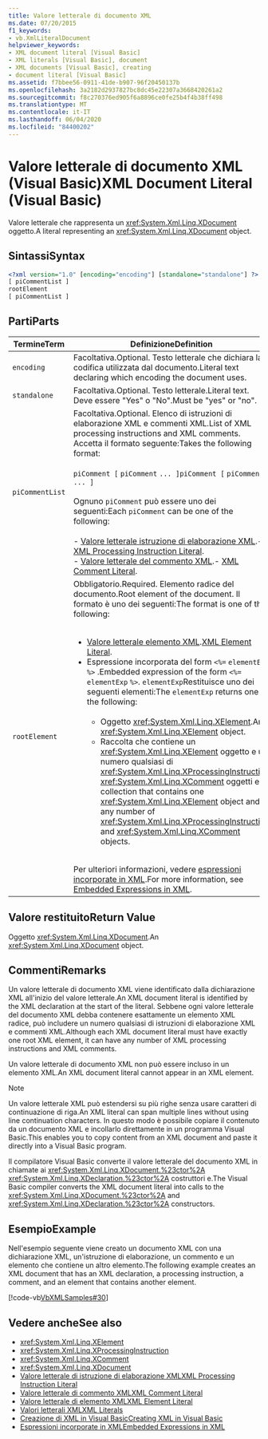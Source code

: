 ```yaml
---
title: Valore letterale di documento XML
ms.date: 07/20/2015
f1_keywords:
- vb.XmlLiteralDocument
helpviewer_keywords:
- XML document literal [Visual Basic]
- XML literals [Visual Basic], document
- XML documents [Visual Basic], creating
- document literal [Visual Basic]
ms.assetid: f7bbee56-0911-41de-b907-96f20450137b
ms.openlocfilehash: 3a2182d2937827bc8dc45e22307a3668420261a2
ms.sourcegitcommit: f8c270376ed905f6a8896ce0fe25b4f4b38ff498
ms.translationtype: MT
ms.contentlocale: it-IT
ms.lasthandoff: 06/04/2020
ms.locfileid: "84400202"
---
```

# <a name="xml-document-literal-visual-basic"></a><span data-ttu-id="0002f-102">Valore letterale di documento XML (Visual Basic)</span><span class="sxs-lookup"><span data-stu-id="0002f-102">XML Document Literal (Visual Basic)</span></span>
<span data-ttu-id="0002f-103">Valore letterale che rappresenta un <xref:System.Xml.Linq.XDocument> oggetto.</span><span class="sxs-lookup"><span data-stu-id="0002f-103">A literal representing an <xref:System.Xml.Linq.XDocument> object.</span></span>  
  
## <a name="syntax"></a><span data-ttu-id="0002f-104">Sintassi</span><span class="sxs-lookup"><span data-stu-id="0002f-104">Syntax</span></span>  
  
```xml  
<?xml version="1.0" [encoding="encoding"] [standalone="standalone"] ?>  
[ piCommentList ]  
rootElement  
[ piCommentList ]  
```  
  
## <a name="parts"></a><span data-ttu-id="0002f-105">Parti</span><span class="sxs-lookup"><span data-stu-id="0002f-105">Parts</span></span>  
  
|<span data-ttu-id="0002f-106">Termine</span><span class="sxs-lookup"><span data-stu-id="0002f-106">Term</span></span>|<span data-ttu-id="0002f-107">Definizione</span><span class="sxs-lookup"><span data-stu-id="0002f-107">Definition</span></span>|  
|---|---|  
|`encoding`|<span data-ttu-id="0002f-108">Facoltativa.</span><span class="sxs-lookup"><span data-stu-id="0002f-108">Optional.</span></span> <span data-ttu-id="0002f-109">Testo letterale che dichiara la codifica utilizzata dal documento.</span><span class="sxs-lookup"><span data-stu-id="0002f-109">Literal text declaring which encoding the document uses.</span></span>|  
|`standalone`|<span data-ttu-id="0002f-110">Facoltativa.</span><span class="sxs-lookup"><span data-stu-id="0002f-110">Optional.</span></span> <span data-ttu-id="0002f-111">Testo letterale.</span><span class="sxs-lookup"><span data-stu-id="0002f-111">Literal text.</span></span> <span data-ttu-id="0002f-112">Deve essere "Yes" o "No".</span><span class="sxs-lookup"><span data-stu-id="0002f-112">Must be "yes" or "no".</span></span>|  
|`piCommentList`|<span data-ttu-id="0002f-113">Facoltativa.</span><span class="sxs-lookup"><span data-stu-id="0002f-113">Optional.</span></span> <span data-ttu-id="0002f-114">Elenco di istruzioni di elaborazione XML e commenti XML.</span><span class="sxs-lookup"><span data-stu-id="0002f-114">List of XML processing instructions and XML comments.</span></span> <span data-ttu-id="0002f-115">Accetta il formato seguente:</span><span class="sxs-lookup"><span data-stu-id="0002f-115">Takes the following format:</span></span><br /><br /> <span data-ttu-id="0002f-116">`piComment [` `piComment` `... ]`</span><span class="sxs-lookup"><span data-stu-id="0002f-116">`piComment [` `piComment` `... ]`</span></span><br /><br /> <span data-ttu-id="0002f-117">Ognuno `piComment` può essere uno dei seguenti:</span><span class="sxs-lookup"><span data-stu-id="0002f-117">Each `piComment` can be one of the following:</span></span><br /><br /> <span data-ttu-id="0002f-118">-   [Valore letterale istruzione di elaborazione XML](xml-processing-instruction-literal.md).</span><span class="sxs-lookup"><span data-stu-id="0002f-118">-   [XML Processing Instruction Literal](xml-processing-instruction-literal.md).</span></span><br /><span data-ttu-id="0002f-119">-   [Valore letterale del commento XML](xml-comment-literal.md).</span><span class="sxs-lookup"><span data-stu-id="0002f-119">-   [XML Comment Literal](xml-comment-literal.md).</span></span>|  
|`rootElement`|<span data-ttu-id="0002f-120">Obbligatorio.</span><span class="sxs-lookup"><span data-stu-id="0002f-120">Required.</span></span> <span data-ttu-id="0002f-121">Elemento radice del documento.</span><span class="sxs-lookup"><span data-stu-id="0002f-121">Root element of the document.</span></span> <span data-ttu-id="0002f-122">Il formato è uno dei seguenti:</span><span class="sxs-lookup"><span data-stu-id="0002f-122">The format is one of the following:</span></span><br /><br /> <ul><li><span data-ttu-id="0002f-123">[Valore letterale elemento XML](xml-element-literal.md).</span><span class="sxs-lookup"><span data-stu-id="0002f-123">[XML Element Literal](xml-element-literal.md).</span></span></li><li><span data-ttu-id="0002f-124">Espressione incorporata del form `<%=` `elementExp` `%>` .</span><span class="sxs-lookup"><span data-stu-id="0002f-124">Embedded expression of the form `<%=` `elementExp` `%>`.</span></span> <span data-ttu-id="0002f-125">`elementExp`Restituisce uno dei seguenti elementi:</span><span class="sxs-lookup"><span data-stu-id="0002f-125">The `elementExp` returns one of the following:</span></span><br /><br /> <ul><li><span data-ttu-id="0002f-126">Oggetto <xref:System.Xml.Linq.XElement>.</span><span class="sxs-lookup"><span data-stu-id="0002f-126">An <xref:System.Xml.Linq.XElement> object.</span></span></li><li><span data-ttu-id="0002f-127">Raccolta che contiene un <xref:System.Xml.Linq.XElement> oggetto e un numero qualsiasi di <xref:System.Xml.Linq.XProcessingInstruction> <xref:System.Xml.Linq.XComment> oggetti e.</span><span class="sxs-lookup"><span data-stu-id="0002f-127">A collection that contains one <xref:System.Xml.Linq.XElement> object and any number of <xref:System.Xml.Linq.XProcessingInstruction> and <xref:System.Xml.Linq.XComment> objects.</span></span></li></ul></li></ul><br /> <span data-ttu-id="0002f-128">Per ulteriori informazioni, vedere [espressioni incorporate in XML](../../programming-guide/language-features/xml/embedded-expressions-in-xml.md).</span><span class="sxs-lookup"><span data-stu-id="0002f-128">For more information, see [Embedded Expressions in XML](../../programming-guide/language-features/xml/embedded-expressions-in-xml.md).</span></span>|  
  
## <a name="return-value"></a><span data-ttu-id="0002f-129">Valore restituito</span><span class="sxs-lookup"><span data-stu-id="0002f-129">Return Value</span></span>  
 <span data-ttu-id="0002f-130">Oggetto <xref:System.Xml.Linq.XDocument>.</span><span class="sxs-lookup"><span data-stu-id="0002f-130">An <xref:System.Xml.Linq.XDocument> object.</span></span>  
  
## <a name="remarks"></a><span data-ttu-id="0002f-131">Commenti</span><span class="sxs-lookup"><span data-stu-id="0002f-131">Remarks</span></span>  
 <span data-ttu-id="0002f-132">Un valore letterale di documento XML viene identificato dalla dichiarazione XML all'inizio del valore letterale.</span><span class="sxs-lookup"><span data-stu-id="0002f-132">An XML document literal is identified by the XML declaration at the start of the literal.</span></span> <span data-ttu-id="0002f-133">Sebbene ogni valore letterale del documento XML debba contenere esattamente un elemento XML radice, può includere un numero qualsiasi di istruzioni di elaborazione XML e commenti XML.</span><span class="sxs-lookup"><span data-stu-id="0002f-133">Although each XML document literal must have exactly one root XML element, it can have any number of XML processing instructions and XML comments.</span></span>  
  
 <span data-ttu-id="0002f-134">Un valore letterale di documento XML non può essere incluso in un elemento XML.</span><span class="sxs-lookup"><span data-stu-id="0002f-134">An XML document literal cannot appear in an XML element.</span></span>  
  
> [!NOTE]
> <span data-ttu-id="0002f-135">Un valore letterale XML può estendersi su più righe senza usare caratteri di continuazione di riga.</span><span class="sxs-lookup"><span data-stu-id="0002f-135">An XML literal can span multiple lines without using line continuation characters.</span></span> <span data-ttu-id="0002f-136">In questo modo è possibile copiare il contenuto da un documento XML e incollarlo direttamente in un programma Visual Basic.</span><span class="sxs-lookup"><span data-stu-id="0002f-136">This enables you to copy content from an XML document and paste it directly into a Visual Basic program.</span></span>  
  
 <span data-ttu-id="0002f-137">Il compilatore Visual Basic converte il valore letterale del documento XML in chiamate ai <xref:System.Xml.Linq.XDocument.%23ctor%2A> <xref:System.Xml.Linq.XDeclaration.%23ctor%2A> costruttori e.</span><span class="sxs-lookup"><span data-stu-id="0002f-137">The Visual Basic compiler converts the XML document literal into calls to the <xref:System.Xml.Linq.XDocument.%23ctor%2A> and <xref:System.Xml.Linq.XDeclaration.%23ctor%2A> constructors.</span></span>  
  
## <a name="example"></a><span data-ttu-id="0002f-138">Esempio</span><span class="sxs-lookup"><span data-stu-id="0002f-138">Example</span></span>  
 <span data-ttu-id="0002f-139">Nell'esempio seguente viene creato un documento XML con una dichiarazione XML, un'istruzione di elaborazione, un commento e un elemento che contiene un altro elemento.</span><span class="sxs-lookup"><span data-stu-id="0002f-139">The following example creates an XML document that has an XML declaration, a processing instruction, a comment, and an element that contains another element.</span></span>  
  
 [!code-vb[VbXMLSamples#30](~/samples/snippets/visualbasic/VS_Snippets_VBCSharp/VbXMLSamples/VB/XMLSamples13.vb#30)]  
  
## <a name="see-also"></a><span data-ttu-id="0002f-140">Vedere anche</span><span class="sxs-lookup"><span data-stu-id="0002f-140">See also</span></span>

- <xref:System.Xml.Linq.XElement>
- <xref:System.Xml.Linq.XProcessingInstruction>
- <xref:System.Xml.Linq.XComment>
- <xref:System.Xml.Linq.XDocument>
- [<span data-ttu-id="0002f-141">Valore letterale di istruzione di elaborazione XML</span><span class="sxs-lookup"><span data-stu-id="0002f-141">XML Processing Instruction Literal</span></span>](xml-processing-instruction-literal.md)
- [<span data-ttu-id="0002f-142">Valore letterale di commento XML</span><span class="sxs-lookup"><span data-stu-id="0002f-142">XML Comment Literal</span></span>](xml-comment-literal.md)
- [<span data-ttu-id="0002f-143">Valore letterale di elemento XML</span><span class="sxs-lookup"><span data-stu-id="0002f-143">XML Element Literal</span></span>](xml-element-literal.md)
- [<span data-ttu-id="0002f-144">Valori letterali XML</span><span class="sxs-lookup"><span data-stu-id="0002f-144">XML Literals</span></span>](index.md)
- [<span data-ttu-id="0002f-145">Creazione di XML in Visual Basic</span><span class="sxs-lookup"><span data-stu-id="0002f-145">Creating XML in Visual Basic</span></span>](../../programming-guide/language-features/xml/creating-xml.md)
- [<span data-ttu-id="0002f-146">Espressioni incorporate in XML</span><span class="sxs-lookup"><span data-stu-id="0002f-146">Embedded Expressions in XML</span></span>](../../programming-guide/language-features/xml/embedded-expressions-in-xml.md)
